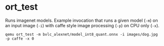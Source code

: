 # ort_test

Runs imagenet models. Example invocation that runs a given model (`-m`) on an input image (`-i`) with caffe style image processing (`-p`) on CPU only (`-x`).
```
qemu ort_test -m bvlc_alexnet/model_int8_quant.onnx -i images/dog.jpg -p caffe -x 0
```
